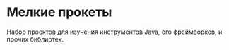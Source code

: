 # Мелкие прокеты

Набор проектов для изучения инструментов Java, его фреймворков, и прочих библиотек.
